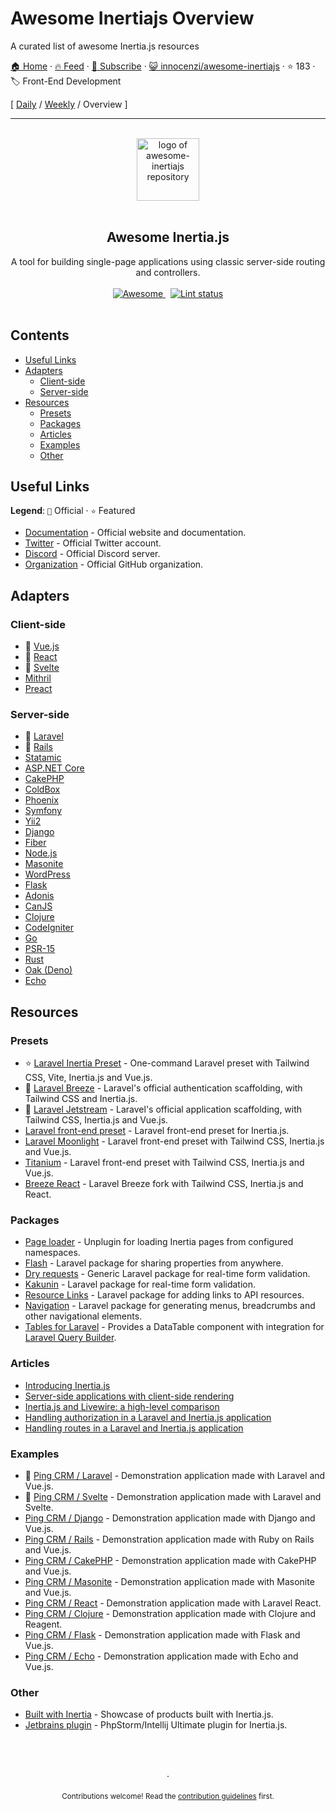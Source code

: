 # Awesome Inertiajs Overview

A curated list of awesome Inertia.js resources

[🏠 Home](/README.md) · [🔥 Feed](https://test.trackawesomelist.com/innocenzi/awesome-inertiajs/rss.xml) · [📮 Subscribe](https://trackawesomelist.us17.list-manage.com/subscribe?u=d2f0117aa829c83a63ec63c2f&id=36a103854c) · [😺 innocenzi/awesome-inertiajs](https://github.com/innocenzi/awesome-inertiajs) · ⭐ 183 · 🏷️ Front-End Development

[ [Daily](/content/innocenzi/awesome-inertiajs/README.md) / [Weekly](/content/innocenzi/awesome-inertiajs/week/README.md) / Overview ]

---

<!--lint disable awesome-heading awesome-git-repo-age awesome-github double-link-->

<p align="center">
  <br />
  <a href="https://inertiajs.com/">
    <img width="100" src="https://github.com/innocenzi/awesome-inertiajs/raw/main/./assets/logo.svg" alt="logo of awesome-inertiajs repository">
  </a>
  <br />
  <br />
</p>

<h2 align="center">Awesome Inertia.js</h2>

<p align="center">
  A tool for building single-page applications using classic server-side routing and controllers.
  <br />
  <br />
  <a href="https://github.com/sindresorhus/awesome">
    <img src="https://cdn.rawgit.com/sindresorhus/awesome/d7305f38d29fed78fa85652e3a63e154dd8e8829/media/badge.svg" alt="Awesome">
  </a>
  &nbsp;
  <a href="https://github.com/sindresorhus/awesome-lint">
    <img src="https://github.com/innocenzi/awesome-inertiajs/workflows/Lint/badge.svg" alt="Lint status">
  </a>
  <br />
  <br />
</p>

## Contents

*   [Useful Links](#useful-links)
*   [Adapters](#adapters)
    *   [Client-side](#client-side)
    *   [Server-side](#server-side)
*   [Resources](#resources)
    *   [Presets](#presets)
    *   [Packages](#packages)
    *   [Articles](#articles)
    *   [Examples](#examples)
    *   [Other](#other)

## Useful Links

**Legend**: `💜` Official · `⭐` Featured

*   [Documentation](http://inertiajs.com) - Official website and documentation.
*   [Twitter](https://twitter.com/inertiajs) - Official Twitter account.
*   [Discord](https://discord.gg/gwgxN8Y) - Official Discord server.
*   [Organization](https://github.com/inertiajs) - Official GitHub organization.

## Adapters

### Client-side

*   💜 [Vue.js](https://github.com/inertiajs/inertia/tree/master/packages/inertia-vue)
*   💜 [React](https://github.com/inertiajs/inertia/tree/master/packages/inertia-react)
*   💜 [Svelte](https://github.com/inertiajs/inertia/tree/master/packages/inertia-svelte)
*   [Mithril](https://github.com/maicol07/inertia-mithril)
*   [Preact](https://github.com/jrson83/inertia-preact)

### Server-side

*   💜 [Laravel](https://github.com/inertiajs/inertia-laravel)
*   💜 [Rails](https://github.com/inertiajs/inertia-rails)
*   [Statamic](https://github.com/hotmeteor/inertia-statamic)
*   [ASP.NET Core](https://github.com/Nothing-Works/inertia-aspnetcore)
*   [CakePHP](https://github.com/ishanvyas22/cakephp-inertiajs)
*   [ColdBox](https://github.com/elpete/cbInertia)
*   [Phoenix](https://github.com/devato/inertia_phoenix)
*   [Symfony](https://github.com/rompetomp/inertia-bundle)
*   [Yii2](https://github.com/tbreuss/yii2-inertia)
*   [Django](https://github.com/zodman/inertia-django)
*   [Fiber](https://github.com/theArtechnology/fiber-inertia)
*   [Node.js](https://github.com/jordankaerim/inertia-node)
*   [Masonite](https://github.com/girardinsamuel/masonite-inertia)
*   [WordPress](https://github.com/boxybird/wordpress-inertia-plugin)
*   [Flask](https://github.com/j0ack/flask-inertia)
*   [Adonis](https://github.com/eidellev/inertiajs-adonisjs)
*   [CanJS](https://github.com/cherifGsoul/inertia-can)
*   [Clojure](https://github.com/prestancedesign/inertia-clojure)
*   [CodeIgniter](https://github.com/amiranagram/inertia-codeigniter-4)
*   [Go](https://github.com/petaki/inertia-go)
*   [PSR-15](https://github.com/cherifGsoul/inertia-psr15)
*   [Rust](https://github.com/stuarth/inertia-rs)
*   [Oak (Deno)](https://github.com/jcs224/oak_inertia)
*   [Echo](https://github.com/kohkimakimoto/inertia-echo)

## Resources

### Presets

*   ⭐ [Laravel Inertia Preset](https://github.com/laravel-presets/inertia) - One-command Laravel preset with Tailwind CSS, Vite, Inertia.js and Vue.js.
*   💜 [Laravel Breeze](https://laravel.com/docs/8.x/starter-kits#breeze-and-inertia) - Laravel's official authentication scaffolding, with Tailwind CSS and Inertia.js.
*   💜 [Laravel Jetstream](https://jetstream.laravel.com/1.x/stacks/inertia.html) - Laravel's official application scaffolding, with Tailwind CSS, Inertia.js and Vue.js.
*   [Laravel front-end preset](https://github.com/laravel-frontend-presets/inertiajs) - Laravel front-end preset for Inertia.js.
*   [Laravel Moonlight](https://github.com/TitasGailius/laravel-moonlight) - Laravel front-end preset with Tailwind CSS, Inertia.js and Vue.js.
*   [Titanium](https://github.com/usetitanium/inertia) - Laravel front-end preset with Tailwind CSS, Inertia.js and Vue.js.
*   [Breeze React](https://github.com/lucky-media/breeze-react) - Laravel Breeze fork with Tailwind CSS, Inertia.js and React.

### Packages

*   [Page loader](https://github.com/ycs77/inertia-plugin) - Unplugin for loading Inertia pages from configured namespaces.
*   [Flash](https://github.com/igerslike/inertia-flash) - Laravel package for sharing properties from anywhere.
*   [Dry requests](https://github.com/dive-be/laravel-dry-requests) - Generic Laravel package for real-time form validation.
*   [Kakunin](https://github.com/Juhlinus/kakunin) - Laravel package for real-time form validation.
*   [Resource Links](https://github.com/spatie/laravel-resource-links) - Laravel package for adding links to API resources.
*   [Navigation](https://github.com/spatie/laravel-navigation) - Laravel package for generating menus, breadcrumbs and other navigational elements.
*   [Tables for Laravel](https://github.com/protonemedia/inertiajs-tables-laravel-query-builder) - Provides a DataTable component with integration for [Laravel Query Builder](https://github.com/spatie/laravel-query-builder).

### Articles

*   [Introducing Inertia.js](https://reinink.ca/articles/introducing-inertia-js)
*   [Server-side applications with client-side rendering](https://reinink.ca/articles/server-side-apps-with-client-side-rendering)
*   [Inertia.js and Livewire: a high-level comparison](https://sebastiandedeyne.com/inertia-js-and-livewire-a-high-level-comparison/)
*   [Handling authorization in a Laravel and Inertia.js application](https://sebastiandedeyne.com/handling-authorization-in-a-laravel-and-inertia-application/)
*   [Handling routes in a Laravel and Inertia.js application](https://sebastiandedeyne.com/handling-routes-in-a-laravel-inertia-application/)

### Examples

*   💜 [Ping CRM / Laravel](https://github.com/inertiajs/pingcrm/) - Demonstration application made with Laravel and Vue.js.
*   💜 [Ping CRM / Svelte](https://github.com/inertiajs/pingcrm-svelte) - Demonstration application made with Laravel and Svelte.
*   [Ping CRM / Django](https://github.com/zodman/django-inertia-demo) - Demonstration application made with Django and Vue.js.
*   [Ping CRM / Rails](https://github.com/ledermann/pingcrm) - Demonstration application made with Ruby on Rails and Vue.js.
*   [Ping CRM / CakePHP](https://github.com/ishanvyas22/cakephp-pingcrm) - Demonstration application made with CakePHP and Vue.js.
*   [Ping CRM / Masonite](https://github.com/girardinsamuel/pingcrm-masonite) - Demonstration application made with Masonite and Vue.js.
*   [Ping CRM / React](https://github.com/Landish/pingcrm-react) - Demonstration application made with Laravel React.
*   [Ping CRM / Clojure](https://github.com/prestancedesign/pingcrm-clojure) - Demonstration application made with Clojure and Reagent.
*   [Ping CRM / Flask](https://github.com/j0ack/pingcrm-flask) - Demonstration application made with Flask and Vue.js.
*   [Ping CRM / Echo](https://github.com/kohkimakimoto/pingcrm-echo) - Demonstration application made with Echo and Vue.js.

### Other

*   [Built with Inertia](https://builtwithinertia.com/) - Showcase of products built with Inertia.js.
*   [Jetbrains plugin](https://plugins.jetbrains.com/plugin/17435-inertia-js-support) - PhpStorm/Intellij Ultimate plugin for Inertia.js.

<p align="center">
  <br />
  <br />
  <br />
  ·
  <br />
  <br />
  <sub>Contributions welcome! Read the <a href=".github/CONTRIBUTING.md">contribution guidelines</a> first.</sub>
</p>

